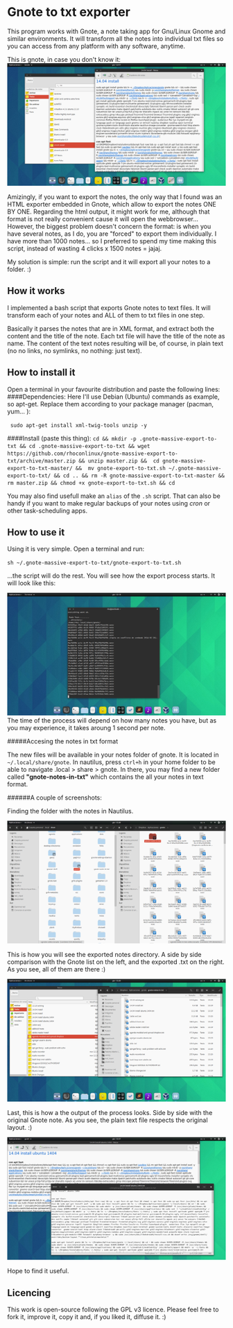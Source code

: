 Gnote to txt exporter
===========================

This program works with Gnote, a note taking app for Gnu/Linux Gnome and similar environments. It will transform all the notes into individual txt files so you can access from any platform with any software, anytime.  

This is gnote, in case you don't know it:
![image](https://raw.githubusercontent.com/rhoconlinux/rhoconlinux.github.io/master/third-party-assets/cap1.png)

Amizingly, if you want to export the notes, the only way that I found was an HTML exporter embedded in Gnote, which allow to export the notes ONE BY ONE. Regarding the html output, it might work for me, although that format is not really convenient cause it will open the webbrowser... However, the biggest problem doesn't concern the format: is when you have several notes, as I do, you are "forced" to export them individually. I have more than 1000 notes... so I preferred to spend my time making this script, instead of wasting 4 clicks x 1500 notes = jajaj.

My solution is simple: run the script and it will export all your notes to a folder. :)


## How it works
I implemented a bash script that exports Gnote notes to text files. It will transform each of your notes and ALL of them to txt files in one step.

Basically it parses the notes that are in XML format, and extract both the content and the title of the note. Each txt file will have the title of the note as name. The content of the text notes resulting will be, of course, in plain text (no no links, no symlinks, no nothing: just text).

## How to install it
Open a terminal in your favourite distribution and paste the following lines:
####Dependencies:
Here I'll use Debian (Ubuntu) commands as example, so apt-get. Replace them according to your package manager (pacman, yum... ):

` sudo apt-get install xml-twig-tools unzip -y`

####Install (paste this thing):
`cd && mkdir -p .gnote-massive-export-to-txt && cd .gnote-massive-export-to-txt && wget https://github.com/rhoconlinux/gnote-massive-export-to-txt/archive/master.zip && unzip master.zip &&  cd gnote-massive-export-to-txt-master/ &&  mv gnote-export-to-txt.sh ~/.gnote-massive-export-to-txt/ && cd .. && rm -R gnote-massive-export-to-txt-master && rm master.zip && chmod +x gnote-export-to-txt.sh && cd
`

You may also find usefull make an `alias` of the `.sh` script. That can also be handy if you want to make regular backups of your notes using *cron* or other task-scheduling apps.

## How to use it
Using it is very simple. Open a terminal and run:

`sh ~/.gnote-massive-export-to-txt/gnote-export-to-txt.sh`

...the script will do the rest. You will see how the export process starts. It will look like this:

![image](https://raw.githubusercontent.com/rhoconlinux/rhoconlinux.github.io/master/third-party-assets/cap3.png)
The time of the process will depend on how many notes you have, but as you may experience, it takes aroung 1 second per note.

#####Accesing the notes in txt format

The new files will be available in your notes folder of gnote. It is located in `~/.local/share/gnote`. In nautilus, press `ctrl+h` in your home folder to be able to navigate .local > share > gnote. In there, you may find a new folder called **"gnote-notes-in-txt"** which contains the all your notes in text format.

######A couple of screenshots:

Finding the folder with the notes in Nautilus.

![image](https://raw.githubusercontent.com/rhoconlinux/rhoconlinux.github.io/master/third-party-assets/cap4.png)

This is how you will see the exported notes directory. A side by side comparison with the Gnote list on the left, and the exported .txt on the right. As you see, all of them are there :)

![image](https://raw.githubusercontent.com/rhoconlinux/rhoconlinux.github.io/master/third-party-assets/cap5.png)

Last, this is how a the output of the process looks. Side by side with the original Gnote note. As you see, the plain text file respects the original layout. :)

![image](https://raw.githubusercontent.com/rhoconlinux/rhoconlinux.github.io/master/third-party-assets/cap6.png)

Hope to find it useful.


## Licencing

This work is open-source following the GPL v3 licence. Please feel free to fork it, improve it, copy it and, if you liked it, diffuse it. :)

